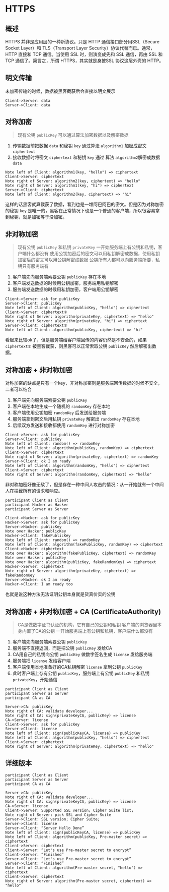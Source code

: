# HTTPS

## 概述

HTTPS 并非是应用层的一种新协议。只是 HTTP 通信接口部分用SSL（Secure Socket Layer）和 TLS（Transport Layer Security）协议代替而已。通常，HTTP 直接和 TCP 通信。当使用 SSL 时，则演变成先和 SSL 通信，再由 SSL 和 TCP 通信了。简言之，所谓 HTTPS，其实就是身披SSL 协议这层外壳的 HTTP。

## 明文传输

未加密传输的时候，数据被黑客截获后会直接以明文展示

```sequence
Client->Server: data
Server->Client: data
```

## 对称加密

>现有公钥 `publicKey` 可以通过算法加密数据以及解密数据
1. 传输数据前把数据 `data` 和秘钥 `key` 通过算法 `algorithm1` 加密成密文 `ciphertext`
2. 接收数据时将密文 `ciphertext` 和秘钥 `key` 通过 算法 `algorithm2`解密成数据 `data`


```sequence
Note left of Client: algorithm1(key, "hello") => ciphertext
Client->Server: ciphertext
Note right of Server: algorithm2(key, ciphertext) => "hello"
Note right of Server: algorithm1(key, "hi") => ciphertext
Server->Client: ciphertext
Note left of Client: algorithm2(key, ciphertext) => "hi"
```

这样的话黑客就算截获了数据，看到也是一堆阿巴阿巴的密文。但是因为对称加密的秘钥 `key` 是唯一的，黑客在正常情况下也是一个普通的客户端，所以很容易拿到秘钥，就是加密等于没加密。

## 非对称加密

> 现有公钥 `publicKey` 和私钥 `privateKey`
一开始服务端上有公钥和私钥，客户端什么都没有
使用公钥加密后的密文可以用私钥解密成数据，使用私钥加密后的密文可以用公钥解密成数据
公钥所有人都可以向服务端所要，私钥只有服务端有

1. 客户端先向服务端索要公钥 `publicKey` 存在本地
2. 客户端发送数据的时候用公钥加密，服务端用私钥解密
3. 服务端发送数据的时候用私钥加密，客户端用公钥解密

```sequence
Client->Server: ask for publicKey
Server->Client: publicKey
Note left of Client: algorithm(publicKey, "hello") => ciphertext
Client->Server: ciphertext①
Note right of Server: algorithm(privateKey, ciphertext) => "hello"
Note right of Server: algorithm(privateKey, "hi") => ciphertext
Server->Client: ciphertext②
Note left of Client: algorithm(publicKey, ciphertext) => "hi"
```

看起来比较ok了，但是服务端给客户端回传的内容仍然是不安全的，如果 `ciphertext②` 被黑客截获，则黑客可以正常索取公钥 `publicKey` 然后解密出数据。

## 对称加密 + 非对称加密

对称加密的缺点是只有一个key，非对称加密则是服务端回传数据的时候不安全，二者可以结合

1. 客户端先向服务端索要公钥 `publicKey`
2. 客户端在本地生成一个随机的 `randomKey` 存在本地
3. 客户端使用公钥加密 `randomKey` 后发送给服务端
4. 服务端拿到密文后用私钥 `privateKey` 解密出 `randomKey` 存在本地
5. 后续双方发送和接收都使用 `randomKey` 进行对称加密

```sequence
Client->Server: ask for publicKey
Server->Client: publicKey
Note left of Client: random() => randomKey
Note left of Client: algorithm(publicKey, randomKey) => ciphertext
Client->Server: ciphertext
Note right of Server: algorithm(privateKey, ciphertext) => randomKey
Server->Client: ok I am ready
Note left of Client: algorithm(randomKey, "hello") => ciphertext
Client->Server: ciphertext
Note right of Server: algorithm(randomKey, ciphertext) => "hello"
```

非对称加密好像无敌了，但是存在一种中间人攻击的情况：从一开始就有一个中间人在拦截所有的请求和响应。

```sequence
participant Client as Client
participant Hacker as Hacker
participant Server as Server

Client->Hacker: ask for publicKey
Hacker->Server: ask for publicKey
Server->Hacker: publicKey
Note over Hacker: publicKey
Hacker->Client: fakePublicKey
Note left of Client: random() => randomKey
Note left of Client: algorithm(fakePublicKey, randomKey) => ciphertext
Client->Hacker: ciphertext
Note over Hacker: algorithm(fakePublicKey, ciphertext) => randomKey
Note over Hacker: publicKey
Note over Hacker: algorithm(publicKey, fakeRandomKey) => ciphertext
Hacker->Server: ciphertext
Note right of Server: algorithm(privateKey, ciphertext) => fakeRandomKey
Server->Hacker: ok I am ready
Hacker->Client: I am ready too
```

也就是说这种方法无法证明公钥本身就是货真价实的公钥

## 对称加密 + 非对称加密 + CA (CertificateAuthority)

>CA是做数字证书认证的机构，它有自己的公钥和私钥
客户端的浏览器里本身内置了CA的公钥
一开始服务端上有公钥和私钥，客户端什么都没有

1. 客户端先向服务端索要公钥 `publicKey`
2. 服务端不直接返回，而是把公钥 `publicKey` 发给CA
3. CA用自己的私钥向公钥 `publicKey` 做数字签名生成 `license` 发给服务端
4. 服务端把 `license` 发给客户端
5. 客户端使用本地准备好的CA私钥解密 `license` 拿到公钥 `publicKey`
6. 此时客户端上存有公钥 `publicKey`，服务端上有公钥 `publicKey` 和私钥 `privateKey`，开始通信

```sequence
participant Client as Client
participant Server as Server
participant CA as CA

Server->CA: publicKey
Note right of CA: validate developer...
Note right of CA: sign(privateKeyCA, publicKey) => license
CA->Server: license
Client->Server: ask for publicKey
Server->Client: license
Note left of Client: sign(publicKeyCA, license) => publicKey
Note left of Client: algorithm(publicKey, "hello") => ciphertext
Client->Server: ciphertext
Note right of Server: algorithm(privateKey, ciphertext) => "hello"
```

## 详细版本

```sequence
participant Client as Client
participant Server as Server
participant CA as CA

Server->CA: publicKey
Note right of CA: validate developer...
Note right of CA: sign(privateKeyCA, publicKey) => license
CA->Server: license
Client->Server: Supported SSL version; Cipher Suite list;
Note right of Server: pick SSL and Cipher Suite
Server->Client: SSL version; Cipher Suite;
Server->Client: license
Server->Client: “Server Hello Done”
Note left of Client: sign(publicKeyCA, license) => publicKey
Note left of Client: algorithm(publicKey, Pre-master secret) => ciphertext
Client->Server: ciphertext
Client->Server: “Let's use Pre-master secret to encrypt”
Client->Server: “Finished”
Server->Client: “Let's use Pre-master secret to encrypt”
Server->Client: “Finished”
Note left of Client: algorithm(Pre-master secret, "hello") => ciphertext
Client->Server: ciphertext
Note right of Server: algorithm(Pre-master secret, ciphertext) => "hello"

```
